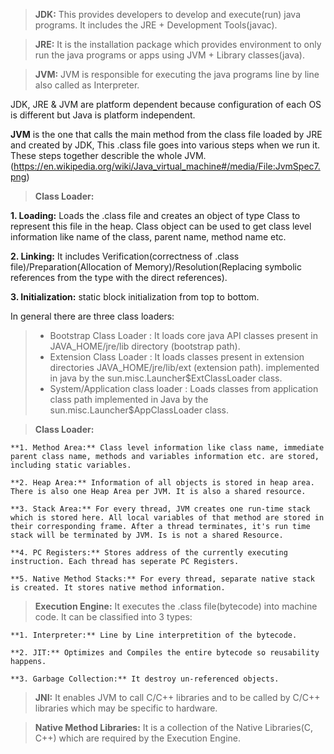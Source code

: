 >**JDK:** This provides developers to develop and execute(run) java programs. It includes the JRE + Development Tools(javac).

>**JRE:** It is the installation package which provides environment to only run the java programs or apps using JVM + Library classes(java).

>**JVM:** JVM is responsible for executing the java programs line by line also called as Interpreter.

JDK, JRE & JVM are platform dependent because configuration of each OS is different but Java is platform independent.

**JVM** is the one that calls the main method from the class file loaded by JRE and created by JDK, This .class file goes into various steps when we run it.
These steps together describle the whole JVM. (https://en.wikipedia.org/wiki/Java_virtual_machine#/media/File:JvmSpec7.png)

>**Class Loader:**
  
  **1. Loading:** Loads the .class file and creates an object of type Class to represent this file in the heap. Class object can be used to get class level information like name of the class, parent name, method name etc.
  
  **2. Linking:** It includes Verification(correctness of .class file)/Preparation(Allocation of Memory)/Resolution(Replacing symbolic references from the type with the direct references).
  
  **3. Initialization:** static block initialization from top to bottom.
  
  In general there are three class loaders:
  
  > - Bootstrap Class Loader : It loads core java API classes present in JAVA_HOME/jre/lib directory (bootstrap path).
  > - Extension Class Loader : It loads classes present in extension directories JAVA_HOME/jre/lib/ext (extension path). implemented in java by the sun.misc.Launcher$ExtClassLoader class.
  > - System/Application class loader : Loads classes from application class path implemented in Java by the sun.misc.Launcher$AppClassLoader class.
  
  >**Class Loader:**
  
    **1. Method Area:** Class level information like class name, immediate parent class name, methods and variables information etc. are stored, including static variables.
    
    **2. Heap Area:** Information of all objects is stored in heap area. There is also one Heap Area per JVM. It is also a shared resource.
    
    **3. Stack Area:** For every thread, JVM creates one run-time stack which is stored here. All local variables of that method are stored in their corresponding frame. After a thread terminates, it's run time stack will be terminated by JVM. Is is not a shared Resource.
    
    **4. PC Registers:** Stores address of the currently executing instruction. Each thread has seperate PC Registers.
    
    **5. Native Method Stacks:** For every thread, separate native stack is created. It stores native method information.
    
>**Execution Engine:** It executes the .class file(bytecode) into machine code. It can be classified into 3 types:
  
    **1. Interpreter:** Line by Line interpretition of the bytecode.
    
    **2. JIT:** Optimizes and Compiles the entire bytecode so reusability happens.
    
    **3. Garbage Collection:** It destroy un-referenced objects.
    
>**JNI:** It enables JVM to call C/C++ libraries and to be called by C/C++ libraries which may be specific to hardware.
  
>**Native Method Libraries:** It is a collection of the Native Libraries(C, C++) which are required by the Execution Engine.
 
 
 
  
